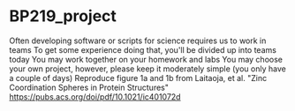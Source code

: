 # BP219_project
Often developing software or scripts for science requires us to work in teams
To get some experience doing that, you'll be divided up into teams today
You may work together on your homework and labs
You may choose your own project, however, please keep it moderately simple (you only have a couple of days)
Reproduce figure 1a and 1b from Laitaoja, et al. "Zinc Coordination Spheres in Protein Structures"
https://pubs.acs.org/doi/pdf/10.1021/ic401072d
